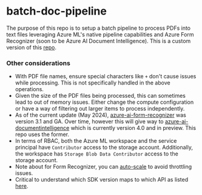 # batch-doc-pipeline
The purpose of this repo is to setup a batch pipeline to process PDFs into text files leveraging Azure ML's native pipeline
capabilities and Azure Form Recognizer (soon to be Azure AI Document Intelligence). This is a custom version of this [repo](https://github.com/ts-azure-services/document-extraction-pipeline).

### Other considerations
- With PDF file names, ensure special characters like `+` don't cause issues while processing. This is not specifically handled in
  the above operations.
- Given the size of the PDF files being processed, this can sometimes lead to out of memory issues. Either change the compute
  configuration or have a way of filtering out larger items to process independently.
- As of the current update (May 2024), [azure-ai-form-recognizer](https://pypi.org/project/azure-ai-formrecognizer/) was version 3.1 and GA. Over time, however this will give way to
  [azure-ai-documentintelligence](https://pypi.org/project/azure-ai-documentintelligence/) which is currently version 4.0 and in preview. This repo uses the former.
- In terms of RBAC, both the Azure ML workspace and the service principal have `Contributor` access to the storage account.
  Additionally, the workspace has `Storage Blob Data Contributor` access to the storage account.
- Note about for Form Recognizer, you can [auto-scale](https://learn.microsoft.com/en-us/azure/ai-services/autoscale?tabs=portal) to avoid throttling issues.
- Critical to understand which SDK version maps to which API as listed [here](https://learn.microsoft.com/en-us/python/api/overview/azure/ai-formrecognizer-readme?view=azure-python).
